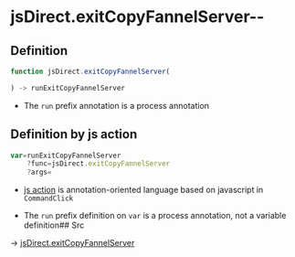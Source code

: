 # jsDirect.exitCopyFannelServer--

## Definition

```js.js
function jsDirect.exitCopyFannelServer(

) -> runExitCopyFannelServer
```

- The `run` prefix annotation is a process annotation
## Definition by js action

```js.js
var=runExitCopyFannelServer
	?func=jsDirect.exitCopyFannelServer
	?args=

```

- [js action](#) is annotation-oriented language based on javascript in `CommandClick`

- The `run` prefix definition on `var` is a process annotation, not a variable definition## Src

-> [jsDirect.exitCopyFannelServer](https://github.com/puutaro/CommandClick/blob/master/app/src/main/java/com/puutaro/commandclick/fragment_lib/terminal_fragment/js_interface/JsDirect.kt#L35)


